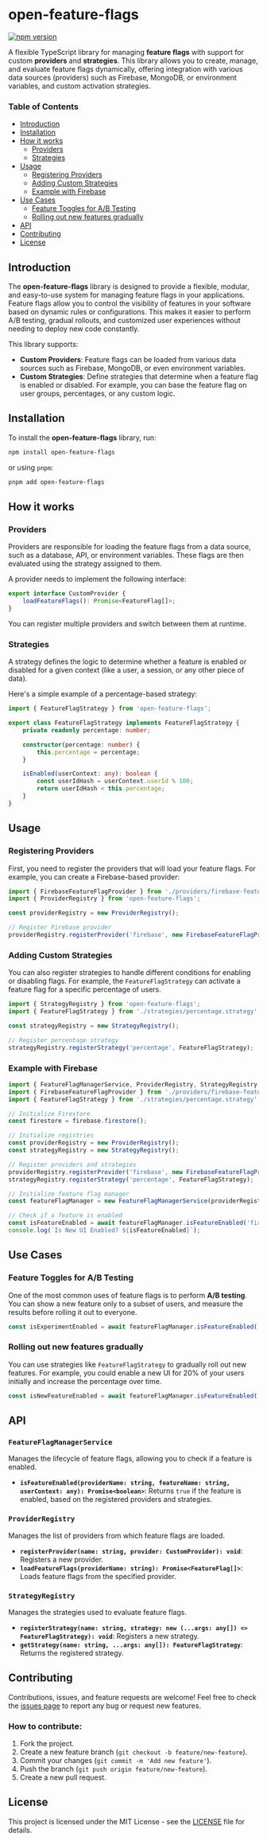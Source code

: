 
# open-feature-flags

[![npm version](https://badge.fury.io/js/open-feature-flags.svg)](https://badge.fury.io/js/open-feature-flags)

A flexible TypeScript library for managing **feature flags** with support for custom **providers** and **strategies**. This library allows you to create, manage, and evaluate feature flags dynamically, offering integration with various data sources (providers) such as Firebase, MongoDB, or environment variables, and custom activation strategies.

### Table of Contents
- [Introduction](#introduction)
- [Installation](#installation)
- [How it works](#how-it-works)
    - [Providers](#providers)
    - [Strategies](#strategies)
- [Usage](#usage)
    - [Registering Providers](#registering-providers)
    - [Adding Custom Strategies](#adding-custom-strategies)
    - [Example with Firebase](#example-with-firebase)
- [Use Cases](#use-cases)
    - [Feature Toggles for A/B Testing](#feature-toggles-for-ab-testing)
    - [Rolling out new features gradually](#rolling-out-new-features-gradually)
- [API](#api)
- [Contributing](#contributing)
- [License](#license)

## Introduction

The **open-feature-flags** library is designed to provide a flexible, modular, and easy-to-use system for managing feature flags in your applications. Feature flags allow you to control the visibility of features in your software based on dynamic rules or configurations. This makes it easier to perform A/B testing, gradual rollouts, and customized user experiences without needing to deploy new code constantly.

This library supports:
- **Custom Providers**: Feature flags can be loaded from various data sources such as Firebase, MongoDB, or even environment variables.
- **Custom Strategies**: Define strategies that determine when a feature flag is enabled or disabled. For example, you can base the feature flag on user groups, percentages, or any custom logic.

## Installation

To install the **open-feature-flags** library, run:

```bash
npm install open-feature-flags
```

or using `pnpm`:

```bash
pnpm add open-feature-flags
```

## How it works

### Providers

Providers are responsible for loading the feature flags from a data source, such as a database, API, or environment variables. These flags are then evaluated using the strategy assigned to them.

A provider needs to implement the following interface:

```typescript
export interface CustomProvider {
    loadFeatureFlags(): Promise<FeatureFlag[]>;
}
```

You can register multiple providers and switch between them at runtime.

### Strategies

A strategy defines the logic to determine whether a feature is enabled or disabled for a given context (like a user, a session, or any other piece of data).

Here's a simple example of a percentage-based strategy:

```typescript
import { FeatureFlagStrategy } from 'open-feature-flags';

export class FeatureFlagStrategy implements FeatureFlagStrategy {
    private readonly percentage: number;

    constructor(percentage: number) {
        this.percentage = percentage;
    }

    isEnabled(userContext: any): boolean {
        const userIdHash = userContext.userId % 100;
        return userIdHash < this.percentage;
    }
}
```

## Usage

### Registering Providers

First, you need to register the providers that will load your feature flags. For example, you can create a Firebase-based provider:

```typescript
import { FirebaseFeatureFlagProvider } from './providers/firebase-feature-flag.provider';
import { ProviderRegistry } from 'open-feature-flags';

const providerRegistry = new ProviderRegistry();

// Register Firebase provider
providerRegistry.registerProvider('firebase', new FirebaseFeatureFlagProvider(firestore));
```

### Adding Custom Strategies

You can also register strategies to handle different conditions for enabling or disabling flags. For example, the `FeatureFlagStrategy` can activate a feature flag for a specific percentage of users.

```typescript
import { StrategyRegistry } from 'open-feature-flags';
import { FeatureFlagStrategy } from './strategies/percentage.strategy';

const strategyRegistry = new StrategyRegistry();

// Register percentage strategy
strategyRegistry.registerStrategy('percentage', FeatureFlagStrategy);
```

### Example with Firebase

```typescript
import { FeatureFlagManagerService, ProviderRegistry, StrategyRegistry } from 'open-feature-flags';
import { FirebaseFeatureFlagProvider } from './providers/firebase-feature-flag.provider';
import { FeatureFlagStrategy } from './strategies/percentage.strategy';

// Initialize Firestore
const firestore = firebase.firestore();

// Initialize registries
const providerRegistry = new ProviderRegistry();
const strategyRegistry = new StrategyRegistry();

// Register providers and strategies
providerRegistry.registerProvider('firebase', new FirebaseFeatureFlagProvider(firestore));
strategyRegistry.registerStrategy('percentage', FeatureFlagStrategy);

// Initialize feature flag manager
const featureFlagManager = new FeatureFlagManagerService(providerRegistry, strategyRegistry);

// Check if a feature is enabled
const isFeatureEnabled = await featureFlagManager.isFeatureEnabled('firebase', 'new-ui', { userId: 123 });
console.log(`Is New UI Enabled? ${isFeatureEnabled}`);
```

## Use Cases

### Feature Toggles for A/B Testing

One of the most common uses of feature flags is to perform **A/B testing**. You can show a new feature only to a subset of users, and measure the results before rolling it out to everyone.

```typescript
const isExperimentEnabled = await featureFlagManager.isFeatureEnabled('firebase', 'experiment', { userId: 123 });
```

### Rolling out new features gradually

You can use strategies like `FeatureFlagStrategy` to gradually roll out new features. For example, you could enable a new UI for 20% of your users initially and increase the percentage over time.

```typescript
const isNewFeatureEnabled = await featureFlagManager.isFeatureEnabled('firebase', 'new-ui', { userId: 567 });
```

## API

### `FeatureFlagManagerService`

Manages the lifecycle of feature flags, allowing you to check if a feature is enabled.

- **`isFeatureEnabled(providerName: string, featureName: string, userContext: any): Promise<boolean>`**: Returns `true` if the feature is enabled, based on the registered providers and strategies.

### `ProviderRegistry`

Manages the list of providers from which feature flags are loaded.

- **`registerProvider(name: string, provider: CustomProvider): void`**: Registers a new provider.
- **`loadFeatureFlags(providerName: string): Promise<FeatureFlag[]>`**: Loads feature flags from the specified provider.

### `StrategyRegistry`

Manages the strategies used to evaluate feature flags.

- **`registerStrategy(name: string, strategy: new (...args: any[]) => FeatureFlagStrategy): void`**: Registers a new strategy.
- **`getStrategy(name: string, ...args: any[]): FeatureFlagStrategy`**: Returns the registered strategy.

## Contributing

Contributions, issues, and feature requests are welcome! Feel free to check the [issues page](https://github.com/antonygiomarxdev/open-feature-flags/issues) to report any bug or request new features.

### How to contribute:
1. Fork the project.
2. Create a new feature branch (`git checkout -b feature/new-feature`).
3. Commit your changes (`git commit -m 'Add new feature'`).
4. Push the branch (`git push origin feature/new-feature`).
5. Create a new pull request.

## License

This project is licensed under the MIT License - see the [LICENSE](https://github.com/git/git-scm.com/blob/main/MIT-LICENSE.txt) file for details.
